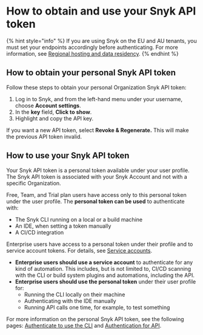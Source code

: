 # How to obtain and use your Snyk API token

{% hint style="info" %}
If you are using Snyk on the EU and AU tenants,  you must set your endpoints accordingly before authenticating. For more information, see [Regional hosting and data residency](../working-with-snyk/regional-hosting-and-data-residency.md).
{% endhint %}

## How to obtain your personal Snyk API token

Follow these steps to obtain your personal Organization Snyk API token:

1. Log in to Snyk, and from the left-hand menu under your username, choose **Account settings**.
2. In the **key** field, **Click to show**.
3. Highlight and copy the API key.

If you want a new API token, select **Revoke & Regenerate.** This will make the previous API token invalid.

## How to use your Snyk API token

Your Snyk API token is a personal token available under your user profile. The Snyk API token is associated with your Snyk Account and not with a specific Organization.

Free, Team, and Trial plan users have access only to this personal token under the user profile. The **personal token can be used** to authenticate with:

* The Snyk CLI running on a local or a build machine
* An IDE, when setting a token manually
* A CI/CD integration

Enterprise users have access to a personal token under their profile and to service account tokens. For details, see [Service accounts](../enterprise-setup/service-accounts/).

* **Enterprise users should use a service account** to authenticate for any kind of automation. This includes, but is not limited to, CI/CD scanning with the CLI or build system plugins and automations, including the API.
* **Enterprise users should use the personal token** under their user profile for:
  * Running the CLI locally on their machine
  * Authenticating with the IDE manually
  * Running API calls one time, for example, to test something

For more information on the personal Snyk API token, see the following pages: [Authenticate to use the CLI](../snyk-cli/authenticate-to-use-the-cli.md) and [Authentication for API](../snyk-api/rest-api/authentication-for-api/).
